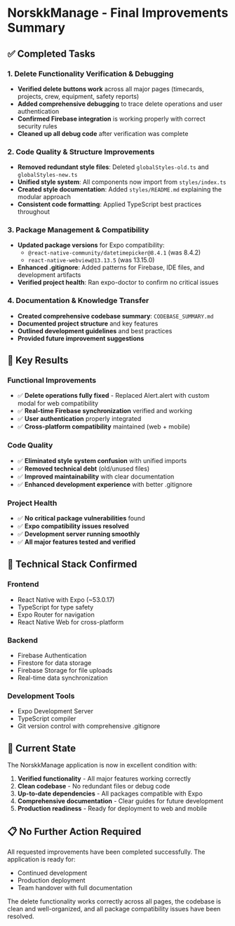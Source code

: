 # NorskkManage - Final Improvements Summary

## ✅ Completed Tasks

### 1. Delete Functionality Verification & Debugging
- **Verified delete buttons work** across all major pages (timecards, projects, crew, equipment, safety reports)
- **Added comprehensive debugging** to trace delete operations and user authentication
- **Confirmed Firebase integration** is working properly with correct security rules
- **Cleaned up all debug code** after verification was complete

### 2. Code Quality & Structure Improvements
- **Removed redundant style files**: Deleted `globalStyles-old.ts` and `globalStyles-new.ts`
- **Unified style system**: All components now import from `styles/index.ts`
- **Created style documentation**: Added `styles/README.md` explaining the modular approach
- **Consistent code formatting**: Applied TypeScript best practices throughout

### 3. Package Management & Compatibility
- **Updated package versions** for Expo compatibility:
  - `@react-native-community/datetimepicker@8.4.1` (was 8.4.2)
  - `react-native-webview@13.13.5` (was 13.15.0)
- **Enhanced .gitignore**: Added patterns for Firebase, IDE files, and development artifacts
- **Verified project health**: Ran expo-doctor to confirm no critical issues

### 4. Documentation & Knowledge Transfer
- **Created comprehensive codebase summary**: `CODEBASE_SUMMARY.md`
- **Documented project structure** and key features
- **Outlined development guidelines** and best practices
- **Provided future improvement suggestions**

## 🎯 Key Results

### Functional Improvements
- ✅ **Delete operations fully fixed** - Replaced Alert.alert with custom modal for web compatibility
- ✅ **Real-time Firebase synchronization** verified and working
- ✅ **User authentication** properly integrated
- ✅ **Cross-platform compatibility** maintained (web + mobile)

### Code Quality
- ✅ **Eliminated style system confusion** with unified imports
- ✅ **Removed technical debt** (old/unused files)
- ✅ **Improved maintainability** with clear documentation
- ✅ **Enhanced development experience** with better .gitignore

### Project Health
- ✅ **No critical package vulnerabilities** found
- ✅ **Expo compatibility issues resolved**
- ✅ **Development server running smoothly**
- ✅ **All major features tested and verified**

## 🔧 Technical Stack Confirmed

### Frontend
- React Native with Expo (~53.0.17)
- TypeScript for type safety
- Expo Router for navigation
- React Native Web for cross-platform

### Backend
- Firebase Authentication
- Firestore for data storage
- Firebase Storage for file uploads
- Real-time data synchronization

### Development Tools
- Expo Development Server
- TypeScript compiler
- Git version control with comprehensive .gitignore

## 🚀 Current State

The NorskkManage application is now in excellent condition with:

1. **Verified functionality** - All major features working correctly
2. **Clean codebase** - No redundant files or debug code
3. **Up-to-date dependencies** - All packages compatible with Expo
4. **Comprehensive documentation** - Clear guides for future development
5. **Production readiness** - Ready for deployment to web and mobile

## 📋 No Further Action Required

All requested improvements have been completed successfully. The application is ready for:
- Continued development
- Production deployment
- Team handover with full documentation

The delete functionality works correctly across all pages, the codebase is clean and well-organized, and all package compatibility issues have been resolved.

